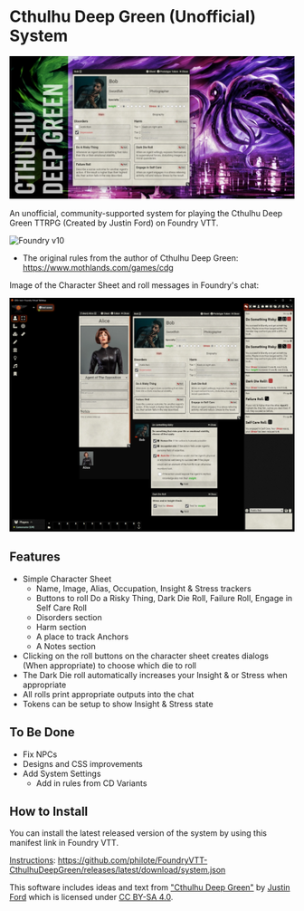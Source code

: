 # Cthulhu Deep Green (Unofficial) System

![Cover](cover.webp)

An unofficial, community-supported system for playing the Cthulhu Deep Green TTRPG (Created by Justin Ford) on Foundry VTT.

![Foundry v10](https://img.shields.io/badge/foundry-v10-green)

- The original rules from the author of Cthulhu Deep Green: https://www.mothlands.com/games/cdg

Image of the Character Sheet and roll messages in Foundry's chat:

![Screenshot](screenshot.webp)

## Features

- Simple Character Sheet
  - Name, Image, Alias, Occupation, Insight & Stress trackers
  - Buttons to roll Do a Risky Thing, Dark Die Roll, Failure Roll, Engage in Self Care Roll
  - Disorders section
  - Harm section
  - A place to track Anchors
  - A Notes section
- Clicking on the roll buttons on the character sheet creates dialogs (When appropriate) to choose which die to roll
- The Dark Die roll automatically increases your Insight & or Stress when appropriate
- All rolls print appropriate outputs into the chat
- Tokens can be setup to show Insight & Stress state

## To Be Done

- Fix NPCs
- Designs and CSS improvements
- Add System Settings
  - Add in rules from CD Variants

## How to Install

You can install the latest released version of the system by using this manifest link in Foundry VTT.

[Instructions](https://foundryvtt.com/article/tutorial/): https://github.com/philote/FoundryVTT-CthulhuDeepGreen/releases/latest/download/system.json

This software includes ideas and text from ["Cthulhu Deep Green"](https://www.mothlands.com/games/cdg) by [Justin Ford](https://www.mothlands.com/about) which is licensed under [CC BY-SA 4.0](https://creativecommons.org/licenses/by-sa/4.0/).

